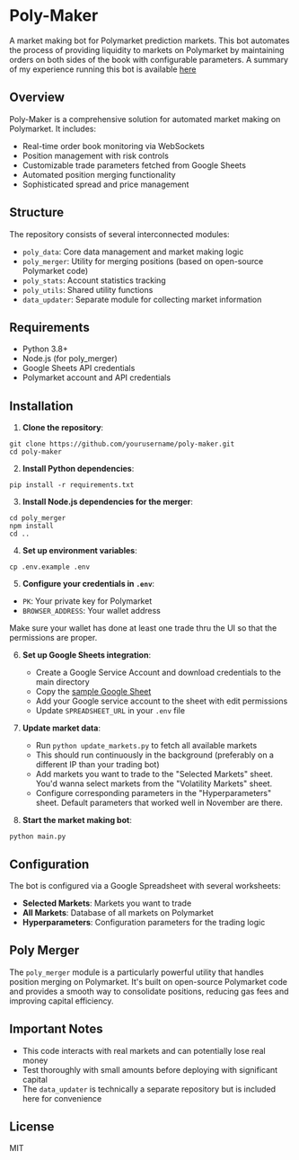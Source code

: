 # Poly-Maker

A market making bot for Polymarket prediction markets. This bot automates the process of providing liquidity to markets on Polymarket by maintaining orders on both sides of the book with configurable parameters. A summary of my experience running this bot is available [here](https://x.com/defiance_cr/status/1906774862254800934)

## Overview

Poly-Maker is a comprehensive solution for automated market making on Polymarket. It includes:

- Real-time order book monitoring via WebSockets
- Position management with risk controls
- Customizable trade parameters fetched from Google Sheets
- Automated position merging functionality
- Sophisticated spread and price management

## Structure

The repository consists of several interconnected modules:

- `poly_data`: Core data management and market making logic
- `poly_merger`: Utility for merging positions (based on open-source Polymarket code)
- `poly_stats`: Account statistics tracking
- `poly_utils`: Shared utility functions
- `data_updater`: Separate module for collecting market information

## Requirements

- Python 3.8+
- Node.js (for poly_merger)
- Google Sheets API credentials
- Polymarket account and API credentials

## Installation

1. **Clone the repository**:
```
git clone https://github.com/yourusername/poly-maker.git
cd poly-maker
```

2. **Install Python dependencies**:
```
pip install -r requirements.txt
```

3. **Install Node.js dependencies for the merger**:
```
cd poly_merger
npm install
cd ..
```

4. **Set up environment variables**:
```
cp .env.example .env
```

5. **Configure your credentials in `.env`**:
- `PK`: Your private key for Polymarket
- `BROWSER_ADDRESS`: Your wallet address

Make sure your wallet has done at least one trade thru the UI so that the permissions are proper.

6. **Set up Google Sheets integration**:
   - Create a Google Service Account and download credentials to the main directory
   - Copy the [sample Google Sheet](https://docs.google.com/spreadsheets/d/1Kt6yGY7CZpB75cLJJAdWo7LSp9Oz7pjqfuVWwgtn7Ns/edit?gid=1884499063#gid=1884499063)
   - Add your Google service account to the sheet with edit permissions
   - Update `SPREADSHEET_URL` in your `.env` file

7. **Update market data**:
   - Run `python update_markets.py` to fetch all available markets
   - This should run continuously in the background (preferably on a different IP than your trading bot)
   - Add markets you want to trade to the "Selected Markets" sheet. You'd wanna select markets from the "Volatility Markets" sheet.
   - Configure corresponding parameters in the "Hyperparameters" sheet. Default parameters that worked well in November are there.

8. **Start the market making bot**:
```
python main.py
```

## Configuration

The bot is configured via a Google Spreadsheet with several worksheets:

- **Selected Markets**: Markets you want to trade
- **All Markets**: Database of all markets on Polymarket
- **Hyperparameters**: Configuration parameters for the trading logic


## Poly Merger

The `poly_merger` module is a particularly powerful utility that handles position merging on Polymarket. It's built on open-source Polymarket code and provides a smooth way to consolidate positions, reducing gas fees and improving capital efficiency.

## Important Notes

- This code interacts with real markets and can potentially lose real money
- Test thoroughly with small amounts before deploying with significant capital
- The `data_updater` is technically a separate repository but is included here for convenience

## License

MIT
